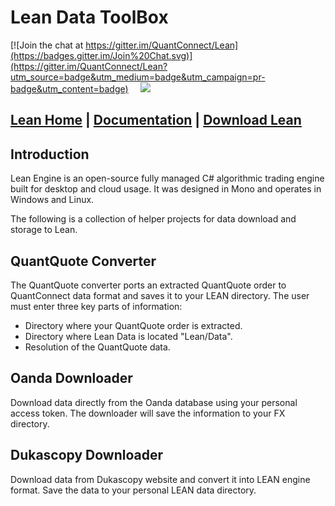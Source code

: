 Lean Data ToolBox 
=========
[![Join the chat at https://gitter.im/QuantConnect/Lean](https://badges.gitter.im/Join%20Chat.svg)](https://gitter.im/QuantConnect/Lean?utm_source=badge&utm_medium=badge&utm_campaign=pr-badge&utm_content=badge) &nbsp;&nbsp;&nbsp; <img src="https://travis-ci.org/QuantConnect/ToolBox.svg?branch=master">

[Lean Home][1] | [Documentation][2] | [Download Lean][3]
----------

## Introduction ##

Lean Engine is an open-source fully managed C# algorithmic trading engine built for desktop and cloud usage. It was designed in Mono and operates in Windows and Linux.

The following is a collection of helper projects for data download and storage to Lean.

## QuantQuote Converter ##

The QuantQuote converter ports an extracted QuantQuote order to QuantConnect data format and saves it to your LEAN directory. The user must enter three key parts of information:

 - Directory where your QuantQuote order is extracted.
 - Directory where Lean Data is located "Lean/Data".
 - Resolution of the QuantQuote data.

## Oanda Downloader ##

Download data directly from the Oanda database using your personal access token. The downloader will save the information to your FX directory.

## Dukascopy Downloader ##

Download data from Dukascopy website and convert it into LEAN engine format. Save the data to your personal LEAN data directory.

  [1]: https://lean.quantconnect.com "Lean Open Source Home Page"
  [2]: https://lean.quantconnect.com/docs "Lean Documentation"
  [3]: https://github.com/QuantConnect/Lean/archive/master.zip
